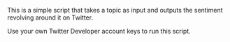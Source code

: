 This is a simple script that takes a topic as input and outputs the sentiment revolving around it on Twitter.

Use your own Twitter Developer account keys to run this script.
